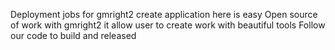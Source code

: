 Deployment jobs for gmright2 create application here is easy 
Open source of work with gmright2 it allow user to create work with beautiful tools
Follow our code to build and released
